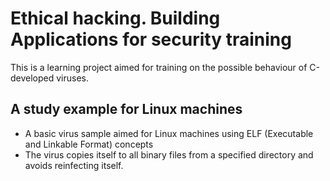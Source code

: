 # Ethical hacking. Building Applications for security training
This is a learning project aimed for training on the possible behaviour of C-developed viruses. 

## A study example for Linux machines
* A basic virus sample  aimed for Linux machines using ELF (Executable and Linkable Format) concepts
* The virus copies itself to all binary files from a specified directory and avoids reinfecting itself.
